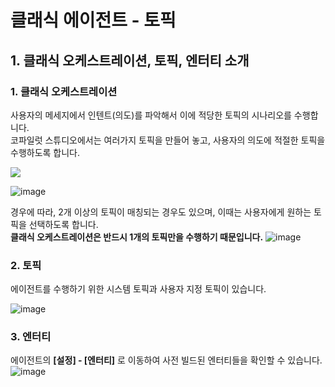 # 클래식 에이전트 - 토픽

## 1. 클래식 오케스트레이션, 토픽, 엔터티 소개

### 1. 클래식 오케스트레이션

  사용자의 메세지에서 인텐트(의도)를 파악해서 이에 적당한 토픽의 시나리오를 수행합니다.</br>
  코파일럿 스튜디오에서는 여러가지 토픽을 만들어 놓고, 사용자의 의도에 적절한 토픽을 수행하도록 합니다.
    
   <img src="https://github.com/user-attachments/assets/05596f5d-fed6-4e33-9685-9ad4aabf790a">


   ![image](https://github.com/user-attachments/assets/d5b73438-cd2d-4c06-a5a2-46f835fa62b5)


   경우에 따라, 2개 이상의 토픽이 매칭되는 경우도 있으며, 이때는 사용자에게 원하는 토픽을 선택하도록 합니다.</br>
   **클래식 오케스트레이션은 반드시 1개의 토픽만을 수행하기 때문입니다.**
   ![image](https://github.com/user-attachments/assets/72096c26-ea20-45ab-9711-ca0457a6eb69)


### 2. 토픽

   에이전트를 수행하기 위한 시스템 토픽과 사용자 지정 토픽이 있습니다. </br>
   
   ![image](https://github.com/user-attachments/assets/a2f23f31-b6b5-4d77-8ddb-c0d791d410aa)


### 3. 엔터티  
   에이전트의 **[설정] - [엔터티]** 로 이동하여 사전 빌드된 엔터티들을 확인할 수 있습니다. </br>
   ![image](https://github.com/user-attachments/assets/53bbad62-4c18-4fbf-8f6a-5256be61ffb0)

 
